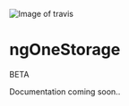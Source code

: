 ![Image of travis](https://travis-ci.org/FeliceGeracitano/ngOneStorage.svg?branch=master)
# ngOneStorage
BETA

Documentation coming soon..
